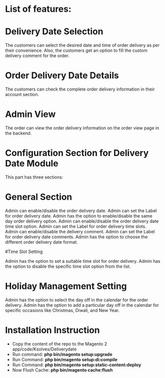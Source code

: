 # List of features: 


# Delivery Date Selection
The customers can select the desired date and time of order delivery as per their convenience. Also, the customers get an option to fill the custom delivery comment for the order. 

# Order Delivery Date Details
The customers can check the complete order delivery information in their account section. 

# Admin View
The order can view the order delivery information on the order view page in the backend. 


# Configuration Section for Delivery Date Module
This part has three sections:

# General Section
Admin can enable/disable the order delivery date.
Admin can set the Label for order delivery date.
Admin has the option to enable/disable the same day order delivery option.
Admin can enable/disable the order delivery date time slot option.
Admin can set the Label for  order delivery time slots.
Admin can enable/disable the delivery comment.
Admin can set the Label for order delivery date comments.
Admin has the option to choose the different order delivery date format.

#Time Slot Setting


Admin has the option to set a suitable time slot for order delivery.
Admin has the option to disable the specific time slot option from the list. 

# Holiday Management Setting
Admin has the option to select the day off in the calendar for the order delivery.
Admin has the option to add a particular day off in the calendar for specific occasions like Christmas, Diwali, and New Year.


# Installation Instruction

* Copy the content of the repo to the Magento 2 app/code/Ksolves/Deliverydate
* Run command:
<b>php bin/magento setup:upgrade</b>
* Run Command:
<b>php bin/magento setup:di:compile</b>
* Run Command:
<b>php bin/magento setup:static-content:deploy</b>
* Now Flush Cache: <b>php bin/magento cache:flush</b>



